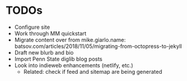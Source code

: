 # TODOs

* Configure site
* Work through MM quickstart
* Migrate content over from mike.giarlo.name: batsov.com/articles/2018/11/05/migrating-from-octopress-to-jekyll
* Draft new blurb and bio
* Import Penn State diglib blog posts
* Look into indieweb enhancements (netlify, etc.)
  * Related: check if feed and sitemap are being generated
